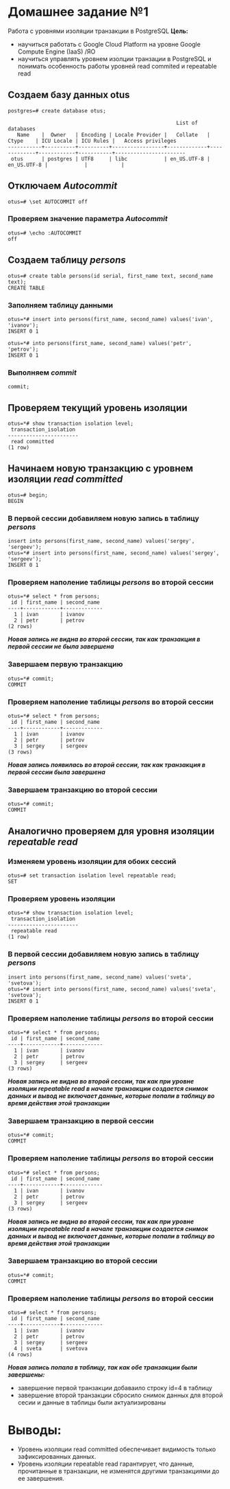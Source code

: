 # Домашнее задание №1
Работа с уровнями изоляции транзакции в PostgreSQL
**Цель:**
* научиться работать с Google Cloud Platform на уровне Google Compute Engine (IaaS) /ЯО
* научиться управлять уровнем изолции транзации в PostgreSQL и понимать особенность работы уровней read commited и repeatable read
## Создаем базу данных otus
`postgres=# create database otus;`

```
                                                       List of databases
   Name    |  Owner   | Encoding | Locale Provider |   Collate   |    Ctype    | ICU Locale | ICU Rules |   Access privileges
-----------+----------+----------+-----------------+-------------+-------------+------------+-----------+-----------------------
 otus      | postgres | UTF8     | libc            | en_US.UTF-8 | en_US.UTF-8 |            |           |
```

## Отключаем *Autocommit*
```
otus=# \set AUTOCOMMIT off
```
### Проверяем значение параметра *Autocommit*
```
otus=# \echo :AUTOCOMMIT
off
```
## Создаем таблицу *persons*
```
otus=# create table persons(id serial, first_name text, second_name text);
CREATE TABLE
```
### Заполняем таблицу данными
```
otus=*# insert into persons(first_name, second_name) values('ivan', 'ivanov');
INSERT 0 1
```
```
otus=*# into persons(first_name, second_name) values('petr', 'petrov');
INSERT 0 1
```
### Выполняем *commit*
```
commit;
```

## Проверяем текущий уровень изоляции
```
otus=*# show transaction isolation level;
 transaction_isolation
-----------------------
 read committed
(1 row)
```

## Начинаем новую транзакцию с уровнем изоляции *read committed*
```
otus=# begin;
BEGIN
```

### В первой сессии добавиляем новую запись в таблицу *persons*
```
insert into persons(first_name, second_name) values('sergey', 'sergeev');
otus=*# insert into persons(first_name, second_name) values('sergey', 'sergeev');
INSERT 0 1
```

### Проверяем наполение таблицы *persons* во второй сессии
```
otus=*# select * from persons;
 id | first_name | second_name
----+------------+-------------
  1 | ivan       | ivanov
  2 | petr       | petrov
(2 rows)
```
***Новая запись не видна во второй сессии, так как транзакция в первой сессии не была завершена***

### Завершаем первую транзакцию
```
otus=*# commit;
COMMIT
```

### Проверяем наполение таблицы *persons* во второй сессии
```
otus=*# select * from persons;
 id | first_name | second_name
----+------------+-------------
  1 | ivan       | ivanov
  2 | petr       | petrov
  3 | sergey     | sergeev
(3 rows)
```
***Новая запись появилась во второй сессии, так как транзакция в первой сессии была завершена***

### Завершаем транзакцию во второй сессии
```
otus=*# commit;
COMMIT
```
## Аналогично проверяем для уровня изоляции *repeatable read*

### Изменяем уровень изоляции для обоих сессий
```
otus=# set transaction isolation level repeatable read;
SET
```
### Проверяем уровень изоляции
```
otus=*# show transaction isolation level;
 transaction_isolation
-----------------------
 repeatable read
(1 row)
```
### В первой сессии добавиляем новую запись в таблицу *persons*
```
insert into persons(first_name, second_name) values('sveta', 'svetova');
otus=*# insert into persons(first_name, second_name) values('sveta', 'svetova');
INSERT 0 1
```
### Проверяем наполение таблицы *persons* во второй сессии
```
otus=*# select * from persons;
 id | first_name | second_name
----+------------+-------------
  1 | ivan       | ivanov
  2 | petr       | petrov
  3 | sergey     | sergeev
(3 rows)
```
***Новая запись не видна во второй сессии, так как при уровне изоляции repeatable read в начале транзакции создается снимок данных и вывод не включает данные, которые попали в таблицу во время действия этой транзакции***

### Завершаем транзакцию в первой сессии
```
otus=*# commit;
COMMIT
```
### Проверяем наполение таблицы *persons* во второй сессии
```
otus=*# select * from persons;
 id | first_name | second_name
----+------------+-------------
  1 | ivan       | ivanov
  2 | petr       | petrov
  3 | sergey     | sergeev
(3 rows)
```
***Новая запись не видна во второй сессии, так как при уровне изоляции repeatable read в начале транзакции создается снимок данных и вывод не включает данные, которые попали в таблицу во время действия этой транзакции***


### Завершаем транзакцию во второй сессии
```
otus=*# commit;
COMMIT
```
### Проверяем наполение таблицы *persons* во второй сессии
```
otus=# select * from persons;
 id | first_name | second_name
----+------------+-------------
  1 | ivan       | ivanov
  2 | petr       | petrov
  3 | sergey     | sergeev
  4 | sveta      | svetova
(4 rows)
```
***Новая запись попала в таблицу, так как обе транзакции были завершены:***
* завершение первой транзакции добаваило строку id=4 в таблицу
* завершение второй транзакции сбросило снимок данных для второй сесии и данные в таблицы были актуализированы

# Выводы:
* Уровень изоляции read committed обеспечивает видимость только зафиксированных данных.
* Уровень изоляции repeatable read гарантирует, что данные, прочитанные в транзакции, не изменятся другими транзакциями до ее завершения.
